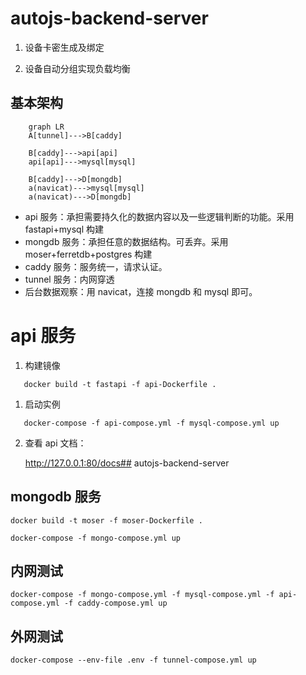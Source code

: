 # autojs-backend-server

1. 设备卡密生成及绑定

2. 设备自动分组实现负载均衡

## 基本架构

```mermaid
    graph LR
    A[tunnel]--->B[caddy]

    B[caddy]--->api[api]
    api[api]--->mysql[mysql]

    B[caddy]--->D[mongdb]
    a(navicat)--->mysql[mysql]
    a(navicat)--->D[mongdb]
```

- api 服务：承担需要持久化的数据内容以及一些逻辑判断的功能。采用 fastapi+mysql 构建
- mongdb 服务：承担任意的数据结构。可丢弃。采用 moser+ferretdb+postgres 构建
- caddy 服务：服务统一，请求认证。
- tunnel 服务：内网穿透
- 后台数据观察：用 navicat，连接 mongdb 和 mysql 即可。

# api 服务

1. 构建镜像

```shell
   docker build -t fastapi -f api-Dockerfile .
```

1. 启动实例

```shell
   docker-compose -f api-compose.yml -f mysql-compose.yml up
```

2. 查看 api 文档：

   http://127.0.0.1:80/docs## autojs-backend-server

## mongodb 服务

```shell
docker build -t moser -f moser-Dockerfile .

docker-compose -f mongo-compose.yml up
```

## 内网测试

```shell
docker-compose -f mongo-compose.yml -f mysql-compose.yml -f api-compose.yml -f caddy-compose.yml up
```

## 外网测试

```shell
docker-compose --env-file .env -f tunnel-compose.yml up
```
